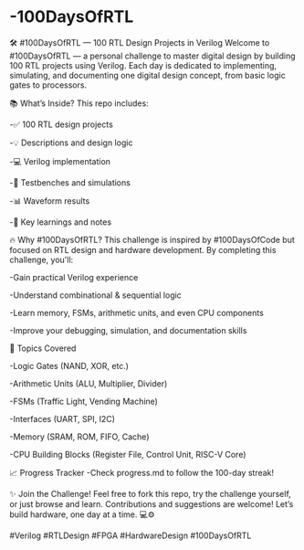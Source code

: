 # -100DaysOfRTL
🛠️ #100DaysOfRTL — 100 RTL Design Projects in Verilog Welcome to #100DaysOfRTL — a personal challenge to master digital design by building 100 RTL projects using Verilog. Each day is dedicated to implementing, simulating, and documenting one digital design concept, from basic logic gates to processors.



📚 What’s Inside?
This repo includes:

-✅ 100 RTL design projects

-💡 Descriptions and design logic

-💻 Verilog implementation

-🧪 Testbenches and simulations

-📊 Waveform results

-🧠 Key learnings and notes



🔥 Why #100DaysOfRTL?
This challenge is inspired by #100DaysOfCode but focused on RTL design and hardware development. By completing this challenge, you'll:

-Gain practical Verilog experience

-Understand combinational & sequential logic

-Learn memory, FSMs, arithmetic units, and even CPU components

-Improve your debugging, simulation, and documentation skills



🧱 Topics Covered

-Logic Gates (NAND, XOR, etc.)

-Arithmetic Units (ALU, Multiplier, Divider)

-FSMs (Traffic Light, Vending Machine)

-Interfaces (UART, SPI, I2C)

-Memory (SRAM, ROM, FIFO, Cache)

-CPU Building Blocks (Register File, Control Unit, RISC-V Core)



📈 Progress Tracker
-Check progress.md to follow the 100-day streak!



✨ Join the Challenge!
Feel free to fork this repo, try the challenge yourself, or just browse and learn. Contributions and suggestions are welcome!
Let’s build hardware, one day at a time. 💻⚙️

#Verilog #RTLDesign #FPGA #HardwareDesign #100DaysOfRTL
